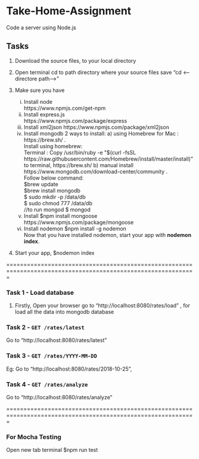 # Take-Home-Assignment
Code a server using Node.js

## Tasks 
1. Download the source files, to your local directory
2. Open terminal cd to path directory where your source files save “cd <--directore path—>”
3. Make sure you have 
   
    <ol type="i">
      <li>Install node <br/>
          https://www.npmjs.com/get-npm
      </li>
      <li>Install express.js<br/>
          https://www.npmjs.com/package/express
      </li>
      <li>Install xml2json
          https://www.npmjs.com/package/xml2json
      </li>
      <li>Install mongodb
           2 ways to install:
           a) using Homebrew for Mac : https://brew.sh/ . <br/>
              Install using homebrew:<br/>
              Terminal : Copy /usr/bin/ruby -e "$(curl -fsSL https://raw.githubusercontent.com/Homebrew/install/master/install)” to terminal, https://brew.sh/
           b) manual install https://www.mongodb.com/download-center/community .  
            <br/>
             Follow below command:<br/>
            $brew update<br/>
            $brew install mongodb<br/>
            $ sudo mkdir -p /data/db<br/>
            $ sudo chmod 777 /data/db<br/>
            //to run mongod
            $ mongod      
      </li>
      <li>Install  $npm install mongoose<br/>
        https://www.npmjs.com/package/mongoose
      </li>
      <li>Install nodemon
          $npm install -g nodemon <br/>
          Now that you have installed nodemon, start your app with <b>nodemon index</b>. 
      </li>
    </ol>
4. Start your app, $nodemon index


=============================================================================================================


### Task 1 - Load database
1. Firstly, Open your browser go to “http://localhost:8080/rates/load” , for load all the data into mongodb database
  
### Task 2 - `GET /rates/latest`
Go to “http://localhost:8080/rates/latest”

### Task 3 - `GET /rates/YYYY-MM-DD`
Eg: Go to “http://localhost:8080/rates/2018-10-25”,

### Task 4 - `GET /rates/analyze`
Go to “http://localhost:8080/rates/analyze”

=============================================================================================================

### For Mocha Testing
Open new tab terminal $npm run test


